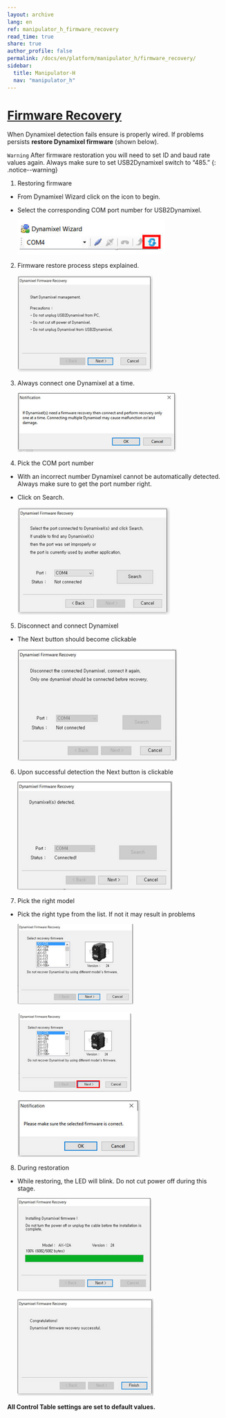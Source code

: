 ```yaml
---
layout: archive
lang: en
ref: manipulator_h_firmware_recovery
read_time: true
share: true
author_profile: false
permalink: /docs/en/platform/manipulator_h/firmware_recovery/
sidebar:
  title: Manipulator-H
  nav: "manipulator_h"
---
```


<div style="counter-reset: h1 4"></div>



# [Firmware Recovery](#firmware-recovery)

When Dynamixel detection fails ensure is properly wired. If problems persists **restore Dynamixel firmware** (shown below).

`Warning` After firmware restoration you will need to set ID and baud rate values again. Always make sure to set USB2Dynamixel switch to “485.”
{: .notice--warning}

1. Restoring firmware
  - From Dynamixel Wizard click on the  icon to begin.
  - Select the corresponding COM port number for USB2Dynamixel.

    ![](/assets/images/platform/manipulator/manipulator_h_076.jpg)

2. Firmware restore process steps explained.

    ![](/assets/images/platform/manipulator/manipulator_h_077.jpg)

3. Always connect one Dynamixel at a time.

    ![](/assets/images/platform/manipulator/manipulator_h_078.jpg)

4. Pick the COM port number
  - With an incorrect number Dynamixel cannot be automatically detected. Always make sure to get the port number right.
  - Click on Search.

    ![](/assets/images/platform/manipulator/manipulator_h_079.jpg)

5. Disconnect and connect Dynamixel
  - The Next button should become clickable

    ![](/assets/images/platform/manipulator/manipulator_h_080.jpg)

6. Upon successful detection the Next button is clickable

    ![](/assets/images/platform/manipulator/manipulator_h_081.jpg)

7. Pick the right model
  - Pick the right type from the list. If not it may result in problems

    ![](/assets/images/platform/manipulator/manipulator_h_082.jpg)

    ![](/assets/images/platform/manipulator/manipulator_h_083.jpg)

    ![](/assets/images/platform/manipulator/manipulator_h_084.jpg)

8. During restoration
  - While restoring, the LED will blink. Do not cut power off during this stage.

    ![](/assets/images/platform/manipulator/manipulator_h_085.jpg)

    ![](/assets/images/platform/manipulator/manipulator_h_086.jpg)

**All Control Table settings are set to default values.**
